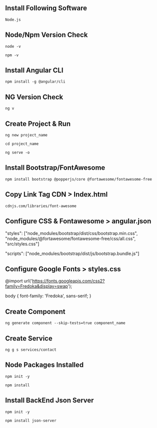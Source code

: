 Install Following Software
--------------------------
``
 Node.js
``

Node/Npm Version Check
----------------------
``
node -v
``

``
npm -v
``

Install Angular CLI
-------------------
``
npm install -g @angular/cli
``

NG Version Check
----------------
``
ng v
``

Create Project & Run
--------------------
``
ng new project_name
``

``
cd project_name
``

``
ng serve -o
``

Install Bootstrap/FontAwesome
-----------------------------
``
npm install bootstrap @popperjs/core @fortawesome/fontawesome-free
``

Copy Link Tag CDN > Index.html
------------------------------
``
cdnjs.com/libraries/font-awesome
``

Configure CSS & Fontawesome > angular.json
------------------------------------------
"styles": ["node_modules/bootstrap/dist/css/bootstrap.min.css", "node_modules/@fortawesome/fontawesome-free/css/all.css", "src/styles.css"]

"scripts": ["node_modules/bootstrap/dist/js/bootstrap.bundle.js"]

Configure Google Fonts > styles.css
-----------------------------------
@import url('https://fonts.googleapis.com/css2?family=Fredoka&display=swap');

body {
    font-family: 'Fredoka', sans-serif;
}

Create Component
----------------
``
ng generate component --skip-tests=true component_name
``

Create Service
--------------
``
ng g s services/contact
``

Node Packages Installed
-----------------------
``
npm init -y
``

``
npm install
``

Install BackEnd Json Server
---------------------------
``
npm init -y
``

``
npm install json-server
``
